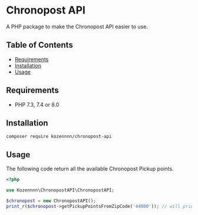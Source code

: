 # Chronopost API

A PHP package to make the Chronopost API easier to use.

## Table of Contents

* [Requirements](#requirements)  
* [Installation](#installation)
* [Usage](#usage)

## Requirements

* PHP 7.3, 7.4 or 8.0

## Installation

```
composer require kozennnn/chronopost-api
```

## Usage

The following code return all the available Chronopost Pickup points.

```php
<?php

use Kozennnn\ChronopostAPI\ChronopostAPI;

$chronopost = new ChronopostAPI();
print_r($chronopost->getPickupPointsFromZipCode('44000')); // will print array with all the pickup points

```